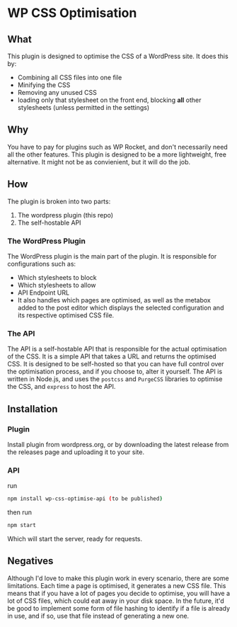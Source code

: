 # WP CSS Optimisation

## What

This plugin is designed to optimise the CSS of a WordPress site. It does this by:

- Combining all CSS files into one file
- Minifying the CSS
- Removing any unused CSS
- loading only that stylesheet on the front end, blocking **all** other stylesheets (unless permitted in the settings)

## Why

You have to pay for plugins such as WP Rocket, and don't necessarily need all the other features. This plugin is designed to be a more lightweight, free alternative. It might not be as convienient, but it will do the job.

## How

The plugin is broken into two parts:

1. The wordpress plugin (this repo)
2. The self-hostable API

### The WordPress Plugin

The WordPress plugin is the main part of the plugin. It is responsible for configurations such as:

- Which stylesheets to block
- Which stylesheets to allow
- API Endpoint URL
- It also handles which pages are optimised, as well as the metabox added to the post editor which displays the selected configuration and its respective optimised CSS file.

### The API

The API is a self-hostable API that is responsible for the actual optimisation of the CSS. It is a simple API that takes a URL and returns the optimised CSS. It is designed to be self-hosted so that you can have full control over the optimisation process, and if you choose to, alter it yourself. The API is written in Node.js, and uses the `postcss` and `PurgeCSS` libraries to optimise the CSS, and `express` to host the API.

## Installation

### Plugin

Install plugin from wordpress.org, or by downloading the latest release from the releases page and uploading it to your site.

### API

run

```bash
npm install wp-css-optimise-api (to be published)
```

then run

```bash
npm start
```

Which will start the server, ready for requests.

## Negatives

Although I'd love to make this plugin work in every scenario, there are some limitations. Each time a page is optimised, it generates a new CSS file. This means that if you have a lot of pages you decide to optimise, you will have a lot of CSS files, which could eat away in your disk space. In the future, it'd be good to implement some form of file hashing to identify if a file is already in use, and if so, use that file instead of generating a new one.
